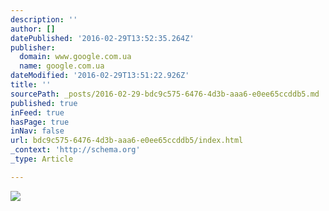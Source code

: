 ```yaml
---
description: ''
author: []
datePublished: '2016-02-29T13:52:35.264Z'
publisher:
  domain: www.google.com.ua
  name: google.com.ua
dateModified: '2016-02-29T13:51:22.926Z'
title: ''
sourcePath: _posts/2016-02-29-bdc9c575-6476-4d3b-aaa6-e0ee65ccddb5.md
published: true
inFeed: true
hasPage: true
inNav: false
url: bdc9c575-6476-4d3b-aaa6-e0ee65ccddb5/index.html
_context: 'http://schema.org'
_type: Article

---
```

![](http://www.piazzadellenotizie.it/wp-content/uploads/2012/01/William-Burroughs-9-Rue-G-by-brian-duffy.jpg)